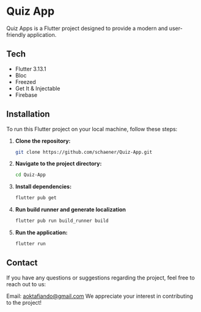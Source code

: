 # Quiz App

Quiz Apps is a Flutter project designed to provide a modern and user-friendly application.

## Tech

- Flutter 3.13.1
- Bloc
- Freezed
- Get It & Injectable
- Firebase

## Installation

To run this Flutter project on your local machine, follow these steps:

1. **Clone the repository:**

   ```bash
   git clone https://github.com/schaener/Quiz-App.git

   ```

2. **Navigate to the project directory:**

   ```bash
   cd Quiz-App

   ```

3. **Install dependencies:**

   ```bash
   flutter pub get

   ```

4. **Run build runner and generate localization**

   ```bash
   flutter pub run build_runner build

   ```

5. **Run the application:**

   ```bash
   flutter run
   ```

## Contact

If you have any questions or suggestions regarding the project, feel free to reach out to us:

Email: aoktafiando@gmail.com
We appreciate your interest in contributing to the project!
